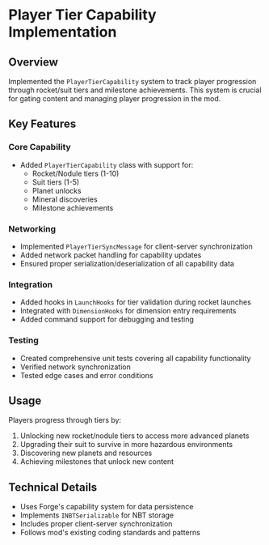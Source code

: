 # Player Tier Capability Implementation

## Overview
Implemented the `PlayerTierCapability` system to track player progression through rocket/suit tiers and milestone achievements. This system is crucial for gating content and managing player progression in the mod.

## Key Features

### Core Capability
- Added `PlayerTierCapability` class with support for:
  - Rocket/Nodule tiers (1-10)
  - Suit tiers (1-5)
  - Planet unlocks
  - Mineral discoveries
  - Milestone achievements

### Networking
- Implemented `PlayerTierSyncMessage` for client-server synchronization
- Added network packet handling for capability updates
- Ensured proper serialization/deserialization of all capability data

### Integration
- Added hooks in `LaunchHooks` for tier validation during rocket launches
- Integrated with `DimensionHooks` for dimension entry requirements
- Added command support for debugging and testing

### Testing
- Created comprehensive unit tests covering all capability functionality
- Verified network synchronization
- Tested edge cases and error conditions

## Usage
Players progress through tiers by:
1. Unlocking new rocket/nodule tiers to access more advanced planets
2. Upgrading their suit to survive in more hazardous environments
3. Discovering new planets and resources
4. Achieving milestones that unlock new content

## Technical Details
- Uses Forge's capability system for data persistence
- Implements `INBTSerializable` for NBT storage
- Includes proper client-server synchronization
- Follows mod's existing coding standards and patterns
